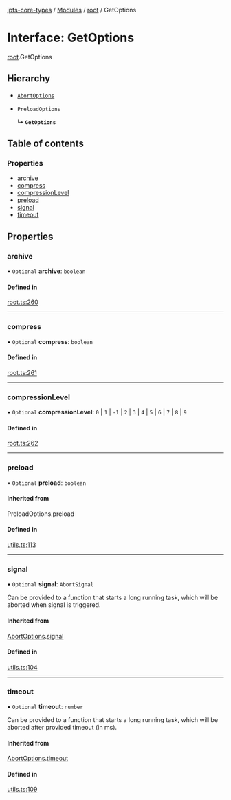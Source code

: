 [ipfs-core-types](../README.md) / [Modules](../modules.md) / [root](../modules/root.md) / GetOptions

# Interface: GetOptions

[root](../modules/root.md).GetOptions

## Hierarchy

- [`AbortOptions`](index.AbortOptions.md)

- `PreloadOptions`

  ↳ **`GetOptions`**

## Table of contents

### Properties

- [archive](root.GetOptions.md#archive)
- [compress](root.GetOptions.md#compress)
- [compressionLevel](root.GetOptions.md#compressionlevel)
- [preload](root.GetOptions.md#preload)
- [signal](root.GetOptions.md#signal)
- [timeout](root.GetOptions.md#timeout)

## Properties

### archive

• `Optional` **archive**: `boolean`

#### Defined in

[root.ts:260](https://github.com/ipfs/js-ipfs/blob/1655368d/packages/ipfs-core-types/src/root.ts#L260)

___

### compress

• `Optional` **compress**: `boolean`

#### Defined in

[root.ts:261](https://github.com/ipfs/js-ipfs/blob/1655368d/packages/ipfs-core-types/src/root.ts#L261)

___

### compressionLevel

• `Optional` **compressionLevel**: ``0`` \| ``1`` \| ``-1`` \| ``2`` \| ``3`` \| ``4`` \| ``5`` \| ``6`` \| ``7`` \| ``8`` \| ``9``

#### Defined in

[root.ts:262](https://github.com/ipfs/js-ipfs/blob/1655368d/packages/ipfs-core-types/src/root.ts#L262)

___

### preload

• `Optional` **preload**: `boolean`

#### Inherited from

PreloadOptions.preload

#### Defined in

[utils.ts:113](https://github.com/ipfs/js-ipfs/blob/1655368d/packages/ipfs-core-types/src/utils.ts#L113)

___

### signal

• `Optional` **signal**: `AbortSignal`

Can be provided to a function that starts a long running task, which will
be aborted when signal is triggered.

#### Inherited from

[AbortOptions](index.AbortOptions.md).[signal](index.AbortOptions.md#signal)

#### Defined in

[utils.ts:104](https://github.com/ipfs/js-ipfs/blob/1655368d/packages/ipfs-core-types/src/utils.ts#L104)

___

### timeout

• `Optional` **timeout**: `number`

Can be provided to a function that starts a long running task, which will
be aborted after provided timeout (in ms).

#### Inherited from

[AbortOptions](index.AbortOptions.md).[timeout](index.AbortOptions.md#timeout)

#### Defined in

[utils.ts:109](https://github.com/ipfs/js-ipfs/blob/1655368d/packages/ipfs-core-types/src/utils.ts#L109)
